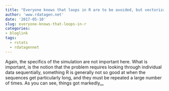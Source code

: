 ```yaml
---
title: "Everyone knows that loops in R are to be avoided, but vectorization is not always possible"
author: 'www.rdatagen.net'
date: '2017-05-10'
slug: everyone-knows-that-loops-in-r
categories:
- bloglink
tags:
  - rstats
  - rdatagennet
---
```


Again, the specifics of the simulation are not important here. What is important, is the notion that the problem requires looking through individual data sequentially, something R is generally not so good at when the sequences get particularly long, and they must be repeated a large number of times. As you can see, things got markedly[... <i class="fas fa-external-link-alt"></i>](https://www.rdatagen.net/post/first-blog-entry/)


